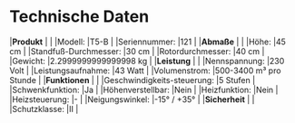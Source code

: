 ﻿# Technische Daten


|**Produkt** | |
|Modell: |T5-B |
|Seriennummer: |121 |
|**Abmaße** | |
|Höhe: |45 cm |
|Standfuß-Durchmesser: |30 cm |
|Rotordurchmesser: |40 cm |
|Gewicht: |2.2999999999999998 kg |
|**Leistung** | |
|Nennspannung: |230 Volt |
|Leistungsaufnahme: |43 Watt |
|Volumenstrom: |500-3400 m³ pro Stunde |
|**Funktionen** | |
|Geschwindigkeits-steuerung: |5 Stufen |
|Schwenkfunktion: |Ja |
|Höhenverstellbar: |Nein |
|Heizfunktion: |Nein |
|Heizsteuerung: |- |
|Neigungswinkel: |-15° / +35° |
|**Sicherheit** | |
|Schutzklasse: |II |